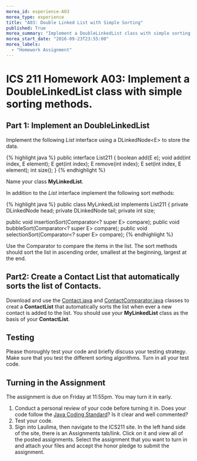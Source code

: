 ```yaml
---
morea_id: experience-A03
morea_type: experience
title: "A03: Double Linked List with Simple Sorting"
published: True
morea_summary: "Implement a DoubleLinkedList class with simple sorting methods."
morea_start_date: "2016-09-23T23:55:00"
morea_labels: 
  - "Homework Assignment"
---
```


# ICS 211 Homework A03: Implement a DoubleLinkedList class with simple sorting methods.

## Part 1: Implement an DoubleLinkedList

Implement the following *List* interface using a DLinkedNode&lt;E&gt; to store the data.

{% highlight java %}
public interface List211<E> {
  boolean add(E e);
  void add(int index, E element);
  E get(int index);
  E remove(int index);
  E set(int index, E element);
  int size();
}
{% endhighlight %}

Name your class **MyLinkedList**.

In addition to the *List* interface implement the following sort methods:

{% highlight java %}
public class MyLinkedList<E> implements List211<E> {
  private DLinkedNode<E> head;
  private DLinkedNode<E> tail;
  private int size;

  public void insertionSort(Comparator<? super E> compare);
  public void bubbleSort(Comparator<? super E> compare);
  public void selectionSort(Comparator<? super E> compare);
{% endhighlight %}

Use the Comparator to compare the items in the list. The sort methods should sort the list in ascending order, smallest at the beginning, largest at the end.


## Part2: Create a Contact List that automatically sorts the list of Contacts.

Download and use the [Contact.java](Contact.java) and [ContactComparator.java](ContactComparator.java) classes to creat a **ContactList** that automatically sorts the list when ever a new contact is added to the list.  You should use your **MyLinkedList** class as the basis of your **ContactList**.

## Testing

Please thoroughly test your code and briefly discuss your testing strategy. Make sure that you test the different sorting algorithms. Turn in all your test code.

## Turning in the Assignment

The assignment is due on Friday at 11:55pm. You may turn it in early.

1. Conduct a personal review of your code before turning it in. Does your code follow the
   [Java Coding Standard](../010.introduction/reading-java-coding-standard.html)?
   Is it clear and well commented?
2. Test your code.
3. Sign into Laulima, then navigate to the ICS211 site. In the left hand side of the site, there is an Assignments tab/link.  Click on it and view all of the posted assignments. Select the assignment that you want to turn in and attach your files and accept the honor pledge to submit the assignment.
  
